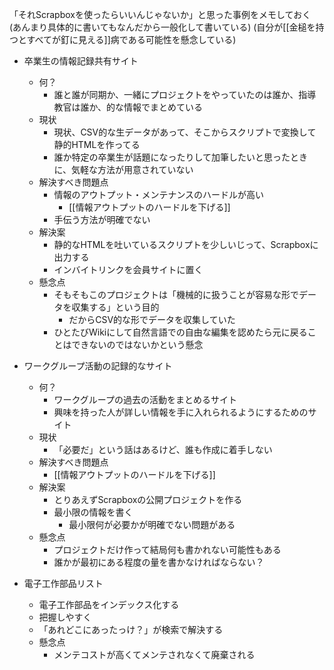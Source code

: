 
「それScrapboxを使ったらいいんじゃないか」と思った事例をメモしておく
(あんまり具体的に書いてもなんだから一般化して書いている)
(自分が[[金槌を持つとすべてが釘に見える]]病である可能性を懸念している)

- 卒業生の情報記録共有サイト
    - 何？
        - 誰と誰が同期か、一緒にプロジェクトをやっていたのは誰か、指導教官は誰か、的な情報でまとめている
    - 現状
        - 現状、CSV的な生データがあって、そこからスクリプトで変換して静的HTMLを作ってる
        - 誰か特定の卒業生が話題になったりして加筆したいと思ったときに、気軽な方法が用意されていない
    - 解決すべき問題点
        - 情報のアウトプット・メンテナンスのハードルが高い
            - [[情報アウトプットのハードルを下げる]]
        - 手伝う方法が明確でない
    - 解決案
        - 静的なHTMLを吐いているスクリプトを少しいじって、Scrapboxに出力する
        - インバイトリンクを会員サイトに置く
    - 懸念点
        - そもそもこのプロジェクトは「機械的に扱うことが容易な形でデータを収集する」という目的
            - だからCSV的な形でデータを収集していた
        - ひとたびWikiにして自然言語での自由な編集を認めたら元に戻ることはできないのではないかという懸念


- ワークグループ活動の記録的なサイト
    - 何？
        - ワークグループの過去の活動をまとめるサイト
        - 興味を持った人が詳しい情報を手に入れられるようにするためのサイト
    - 現状
        - 「必要だ」という話はあるけど、誰も作成に着手しない
    - 解決すべき問題点
        - [[情報アウトプットのハードルを下げる]]
    - 解決案
        - とりあえずScrapboxの公開プロジェクトを作る
        - 最小限の情報を書く
            - 最小限何が必要かが明確でない問題がある
    - 懸念点
        - プロジェクトだけ作って結局何も書かれない可能性もある
        - 誰かが最初にある程度の量を書かなければならない？

- 電子工作部品リスト
    - 電子工作部品をインデックス化する
    - 把握しやすく
    - 「あれどこにあったっけ？」が検索で解決する
    - 懸念点
        - メンテコストが高くてメンテされなくて廃棄される